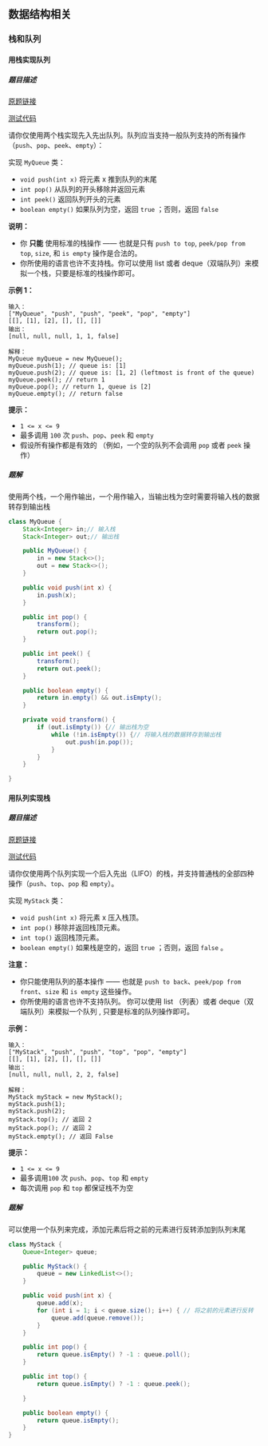 ## 数据结构相关

### 栈和队列

#### 用栈实现队列

##### 题目描述

[原题链接](https://leetcode.cn/problems/implement-queue-using-stacks/description/)

[测试代码](https://github.com/dar02kon/LeetCode/blob/master/src/com/dar/leetcode/algorithm_training/data_structure/ImplementQueueUsingStacks.java)

请你仅使用两个栈实现先入先出队列。队列应当支持一般队列支持的所有操作（`push`、`pop`、`peek`、`empty`）：

实现 `MyQueue` 类：

- `void push(int x)` 将元素 x 推到队列的末尾
- `int pop()` 从队列的开头移除并返回元素
- `int peek()` 返回队列开头的元素
- `boolean empty()` 如果队列为空，返回 `true` ；否则，返回 `false`

**说明：**

- 你 **只能** 使用标准的栈操作 —— 也就是只有 `push to top`, `peek/pop from top`, `size`, 和 `is empty` 操作是合法的。
- 你所使用的语言也许不支持栈。你可以使用 list 或者 deque（双端队列）来模拟一个栈，只要是标准的栈操作即可。

 

**示例 1：**

```
输入：
["MyQueue", "push", "push", "peek", "pop", "empty"]
[[], [1], [2], [], [], []]
输出：
[null, null, null, 1, 1, false]

解释：
MyQueue myQueue = new MyQueue();
myQueue.push(1); // queue is: [1]
myQueue.push(2); // queue is: [1, 2] (leftmost is front of the queue)
myQueue.peek(); // return 1
myQueue.pop(); // return 1, queue is [2]
myQueue.empty(); // return false
```



 

**提示：**

- `1 <= x <= 9`
- 最多调用 `100` 次 `push`、`pop`、`peek` 和 `empty`
- 假设所有操作都是有效的 （例如，一个空的队列不会调用 `pop` 或者 `peek` 操作）

##### 题解

使用两个栈，一个用作输出，一个用作输入，当输出栈为空时需要将输入栈的数据转存到输出栈

```java
class MyQueue {
    Stack<Integer> in;// 输入栈
    Stack<Integer> out;// 输出栈

    public MyQueue() {
        in = new Stack<>();
        out = new Stack<>();
    }

    public void push(int x) {
        in.push(x);
    }

    public int pop() {
        transform();
        return out.pop();
    }

    public int peek() {
        transform();
        return out.peek();
    }

    public boolean empty() {
        return in.empty() && out.isEmpty();
    }

    private void transform() {
        if (out.isEmpty()) {// 输出栈为空
            while (!in.isEmpty()) {// 将输入栈的数据转存到输出栈
                out.push(in.pop());
            }
        }
    }

}
```

#### 用队列实现栈

##### 题目描述

[原题链接](https://leetcode.cn/problems/implement-stack-using-queues/description/)

[测试代码](https://github.com/dar02kon/LeetCode/blob/master/src/com/dar/leetcode/algorithm_training/data_structure/ImplementStackUsingQueues.java)

请你仅使用两个队列实现一个后入先出（LIFO）的栈，并支持普通栈的全部四种操作（`push`、`top`、`pop` 和 `empty`）。

实现 `MyStack` 类：

- `void push(int x)` 将元素 x 压入栈顶。
- `int pop()` 移除并返回栈顶元素。
- `int top()` 返回栈顶元素。
- `boolean empty()` 如果栈是空的，返回 `true` ；否则，返回 `false` 。

 

**注意：**

- 你只能使用队列的基本操作 —— 也就是 `push to back`、`peek/pop from front`、`size` 和 `is empty` 这些操作。
- 你所使用的语言也许不支持队列。 你可以使用 list （列表）或者 deque（双端队列）来模拟一个队列 , 只要是标准的队列操作即可。

 

**示例：**

```
输入：
["MyStack", "push", "push", "top", "pop", "empty"]
[[], [1], [2], [], [], []]
输出：
[null, null, null, 2, 2, false]

解释：
MyStack myStack = new MyStack();
myStack.push(1);
myStack.push(2);
myStack.top(); // 返回 2
myStack.pop(); // 返回 2
myStack.empty(); // 返回 False
```

 

**提示：**

- `1 <= x <= 9`
- 最多调用`100` 次 `push`、`pop`、`top` 和 `empty`
- 每次调用 `pop` 和 `top` 都保证栈不为空

 

##### 题解

可以使用一个队列来完成，添加元素后将之前的元素进行反转添加到队列末尾

```java
class MyStack {
    Queue<Integer> queue;

    public MyStack() {
        queue = new LinkedList<>();
    }

    public void push(int x) {
        queue.add(x);
        for (int i = 1; i < queue.size(); i++) { // 将之前的元素进行反转
            queue.add(queue.remove());
        }
    }

    public int pop() {
        return queue.isEmpty() ? -1 : queue.poll();
    }

    public int top() {
        return queue.isEmpty() ? -1 : queue.peek();

    }

    public boolean empty() {
        return queue.isEmpty();
    }
}
```

